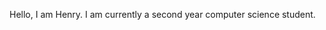 Hello, I am Henry. I am currently a second year computer science student.

<!---
zgcs95/zgcs95 is a ✨ special ✨ repository because its `README.md` (this file) appears on your GitHub profile.
You can click the Preview link to take a look at your changes.
--->
